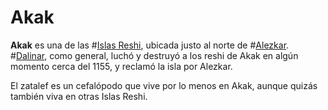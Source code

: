 # Akak

**Akak** es una de las #[Islas Reshi](locations/reshi-isles), ubicada justo al norte de #[Alezkar](locations/alethkar). #[Dalinar](characters/dalinar), como general, luchó y destruyó a los reshi de Akak en algún momento cerca del 1155, y reclamó la isla por Alezkar. 

El zatalef es un cefalópodo que vive por lo menos en Akak, aunque quizás también viva en otras Islas Reshi. 
